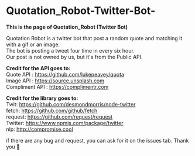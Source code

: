 # Quotation_Robot-Twitter-Bot-
<b>This is the page of Quotation_Robot (Twitter Bot)</b>

Quotation Robot is a twitter bot that post a random quote and matching it with a gif or an image. <br>
The bot is posting a tweet four time in every six hour. <br>
Our post is not owned by us, but it's from the Public API. <br>

<b>Credit for the API goes to:</b> <br>
Quote API : https://github.com/lukepeavey/quota <br>
Image API : https://source.unsplash.com <br>
Compliment API : https://complimentr.com <br>

<b>Credit for the library goes to:</b> <br>
Twit: https://github.com/desmondmorris/node-twitter <br>
fetch: https://github.com/github/fetch <br>
request: https://github.com/request/request <br>
Twitter: https://www.npmjs.com/package/twitter <br>
nlp: http://compromise.cool 

if there are any bug and request, you can ask for it on the issues tab. Thank you  🙏
